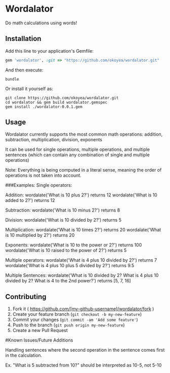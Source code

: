 # Wordalator

Do math calculations using words!

## Installation

Add this line to your application's Gemfile:

```ruby
gem 'wordalator', :git => "https://github.com/okoyea/wordalator.git"
```

And then execute:

    bundle

Or install it yourself as:

    git clone https://github.com/okoyea/wordalator.git
    cd wordalator && gem build wordalator.gemspec
    gem install ./wordalator-0.0.1.gem

## Usage

Wordalator currently supports the most common math operations:
    addition, subtraction, multiplication, division, exponents

It can be used for single operations, multiple operations, and multiple sentences (which can contain any combination of single and multiple operations)

Note: Everything is being computed in a literal sense, meaning the order of operations is not taken into account.

###Examples:
Single operators:

Addition:
    wordalate('What is 10 plus 2?') returns 12
    wordalate('What is 10 added to 2?') returns 12

Subtraction:
    wordalate('What is 10 minus 2?') returns 8

Division:
    wordalate('What is 10 divided by 2?') returns 5

Multiplication:
    wordalate('What is 10 times 2?') returns 20
    wordalate('What is 10 multiplied by 2?') returns 20

Exponents:
    wordalate('What is 10 to the power or 2?') returns 100
    wordalate('What is 10 raised to the power of 2?') returns 5

Multiple operators:
    wordalate('What is 4 plus 10 divided by 2?') returns 7
    wordalate('What is 4 plus 10 plus 5 divided by 2?') returns 9.5

Multiple Sentences:
    wordalate('What is 10 divided by 2? What is 4 plus 10 divided by 2? What is 4 to the 2nd power?') returns [5, 7, 16]

## Contributing

1. Fork it ( https://github.com/[my-github-username]/wordalator/fork )
2. Create your feature branch (`git checkout -b my-new-feature`)
3. Commit your changes (`git commit -am 'Add some feature'`)
4. Push to the branch (`git push origin my-new-feature`)
5. Create a new Pull Request

#Known Issues/Future Additions

Handling sentences where the second operation in the sentence comes first in the calculation.

Ex. "What is 5 subtracted from 10?" should be interpreted as 10-5, not 5-10
